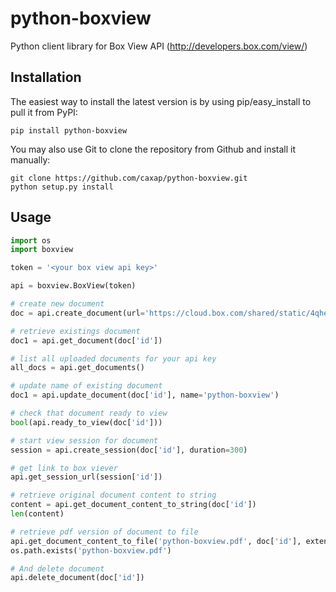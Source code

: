 python-boxview
==============

Python client library for Box View API (http://developers.box.com/view/)

Installation
------------
The easiest way to install the latest version
is by using pip/easy_install to pull it from PyPI:

    pip install python-boxview

You may also use Git to clone the repository from
Github and install it manually:

    git clone https://github.com/caxap/python-boxview.git
    python setup.py install

Usage
-----
```python
import os
import boxview

token = '<your box view api key>'

api = boxview.BoxView(token)

# create new document
doc = api.create_document(url='https://cloud.box.com/shared/static/4qhegqxubg8ox0uj5ys8.pdf')

# retrieve existings document
doc1 = api.get_document(doc['id'])

# list all uploaded documents for your api key
all_docs = api.get_documents()

# update name of existing document
doc1 = api.update_document(doc['id'], name='python-boxview')

# check that document ready to view
bool(api.ready_to_view(doc['id']))

# start view session for document
session = api.create_session(doc['id'], duration=300)

# get link to box viever
api.get_session_url(session['id'])

# retrieve original document content to string 
content = api.get_document_content_to_string(doc['id'])
len(content)

# retrieve pdf version of document to file
api.get_document_content_to_file('python-boxview.pdf', doc['id'], extension='.pdf')
os.path.exists('python-boxview.pdf')

# And delete document
api.delete_document(doc['id'])
```
